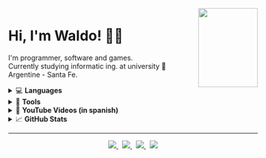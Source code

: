 <a title="You found a secret... enjoy!" href="https://www.retrogames.cz/play_414-DOS.php?language=EN">
  <img align="right" width="120" height="160" src="https://files.gamebanana.com/img/ico/sprays/5af742268da32.png">
</a>

# Hi, I'm Waldo! 👋🏻

I'm programmer, software and games.  
Currently studying informatic ing. at university :school: Argentine - Santa Fe.
<!-- Facultad de ingenieria y ciencias hídricas - UNL -->

<!-- Lenguajes -->
<details>
<summary>💻 <strong>Languages</strong></summary> <br />
<a href="#"><img height="50px" width="auto" src="https://abrudz.github.io/logos/CPlusPlus.svg" /></a>
<a href="#"><img height="50px" width="auto" src="https://abrudz.github.io/logos/CSharp.svg" /></a>
<a href="#"><img height="50px" width="auto" src="https://abrudz.github.io/logos/Java.svg" /></a>
<a href="#"><img height="50px" width="auto" src="https://abrudz.github.io/logos/Racket.svg" /></a>
<a href="#"><img height="50px" width="auto" src="https://abrudz.github.io/logos/Prolog.png" /></a>
<a href="#"><img height="50px" width="auto" src="https://abrudz.github.io/logos/Octave.svg" /></a>

<svg xmlns="http://www.w3.org/2000/svg" viewBox="0 0 630 630">
  <rect width="630" height="630" fill="#f7df1e"/>
  <path d="m423.2 492.19c12.69 20.72 29.2 35.95 58.4 35.95 24.53 0 40.2-12.26 40.2-29.2 0-20.3-16.1-27.49-43.1-39.3l-14.8-6.35c-42.72-18.2-71.1-41-71.1-89.2 0-44.4 33.83-78.2 86.7-78.2 37.64 0 64.7 13.1 84.2 47.4l-46.1 29.6c-10.15-18.2-21.1-25.37-38.1-25.37-17.34 0-28.33 11-28.33 25.37 0 17.76 11 24.95 36.4 35.95l14.8 6.34c50.3 21.57 78.7 43.56 78.7 93 0 53.3-41.87 82.5-98.1 82.5-54.98 0-90.5-26.2-107.88-60.54zm-209.13 5.13c9.3 16.5 17.76 30.45 38.1 30.45 19.45 0 31.72-7.61 31.72-37.2v-201.3h59.2v202.1c0 61.3-35.94 89.2-88.4 89.2-47.4 0-74.85-24.53-88.81-54.075z"/>
</svg>


<a href="#"><img height="50px" width="auto" src="https://abrudz.github.io/logos/Prolog.png" /></a>

<!-- logos by https://github.com/JuliaLang/julia-logo-graphics -->
</details>

<!-- Ides y otros -->
<details>
  <summary>📝 <strong>Tools</strong></summary> <br />
  <img src="https://img.shields.io/badge/visual studio%20-%235C2D91.svg?&style=for-the-badge&logo=visual-studio&logoColor=white">
  <img src="https://img.shields.io/badge/visual studio code%20-%23007ACC.svg?&style=for-the-badge&logo=visual-studio-code&logoColor=white">
  <img src="https://img.shields.io/badge/stack overflow%20-%23FE7A16.svg?&style=for-the-badge&logo=stack-overflow&logoColor=white">
  <img src="https://img.shields.io/badge/github%20-%23181717.svg?&style=for-the-badge&logo=github&logoColor=white">
  <img src="https://img.shields.io/badge/unity%20-%23000000.svg?&style=for-the-badge&logo=unity&logoColor=white">
</details>

<!-- YOUTUBE VIDEOS -->
<details>
  <summary>🎥 <strong>YouTube Videos (in spanish)</strong></summary> <br />
  
  - [[C++ | WXformBuilder] Tutorial parte 1](https://www.youtube.com/watch?v=WYOP4ve0Yw0&)

</details>

<!-- GITHUB STATS -->
<details>
  <summary>📈 <strong>GitHub Stats</strong></summary> <br />
  <a href="#"><img height="150px" width="auto" src="https://github-readme-stats.vercel.app/api?username=CodigoWaldo&show_icons=true&hide=contribs" /></a> &nbsp;
  <a href="#"><img height="150px" width="auto" src="https://github-readme-stats.vercel.app/api/top-langs/?username=CodigoWaldo&layout=compact&hide=objective-c,cmake,c&langs_count=7" /></a>
</details>

---

<!-- Links -->
<p align="center">
  <a href="https://codigowaldo.github.io/">
    <img src="https://img.shields.io/static/v1?label=Portfolio&message=View&color=6E46AE&style=flat&logo=html5&logoColor=9f63ff" />
  </a> &nbsp;
  <a href="https://www.linkedin.com/in/walter-voegeli-650b78211/">
    <img src="https://img.shields.io/static/v1?label=LinkedIn&message=Connect&color=0077B5&style=flat&logo=linkedin&logoColor=00a8ff" />
  </a> &nbsp;
  <a href="https://www.youtube.com/@waldo6748">
    <img src="https://img.shields.io/static/v1?label=YouTube&message=Watch&color=FF0000&style=flat&logo=youtube&logoColor=FF0000" />
  </a> &nbsp;
  <a href="https://sourceforge.net/u/waldovoe/profile">
    <img src="https://img.shields.io/static/v1?label=SourceForge&message=View&color=ff6600&style=flat&logo=sourceforge&logoColor=ff660" />
  </a>
</p>
